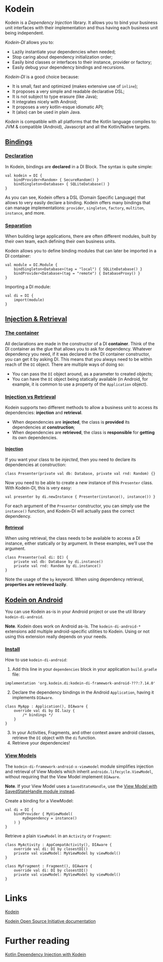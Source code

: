 # Kodein 
Kodein is a *Dependency Injection* library. It allows you to bind your business unit interfaces with their implementation and thus having each business unit being independent.

*Kodein-DI* allows you to:
- Lazily instantiate your dependencies when needed;
- Stop caring about dependency initialization order;
- Easily bind classes or interfaces to their instance, provider or factory;
- Easily debug your dependency bindings and recursions.

*Kodein-DI* is a good choice because:
- It is small, fast and optimized (makes extensive use of `inline`);
- It proposes a very simple and readable declarative DSL;
- It is not subject to type erasure (like Java);
- It integrates nicely with Android;
- It proposes a very kotlin-esque idiomatic API;
- It (also) can be used in plain Java.

*Kodein* is compatible with all platforms that the Kotlin language compiles to: JVM & compatible (Android), Javascript and all the Kotlin/Native targets.

## [Bindings](https://kosi-libs.org/kodein/7.14.0/getting-started.html#_bindings)

### [Declaration](https://kosi-libs.org/kodein/7.14.0/getting-started.html#_declaration)
In Kodein, bindings are **declared** in a DI Block. The syntax is quite simple:
```
val kodein = DI {
    bindProvider<Random> { SecureRandom() }
    bindSingleton<Database> { SQLiteDatabase() }
}
```
As you can see, Kodein offers a DSL (Domain Specific Language) that allows to very easily declare a binding. Kodein offers many bindings that can manage implementations: `provider`, `singleton`, `factory`, `multiton`, `instance`, and more.

### [Separation](https://kosi-libs.org/kodein/7.14.0/getting-started.html#_separation)
When building large applications, there are often different modules, built by their own team, each defining their own business units.

Kodein allows you to define binding modules that can later be imported in a DI container:
```
val module = DI.Module {
    bindSingleton<Database>(tag = "local") { SQLiteDatabase() }
    bindProvider<Database>(tag = "remote") { DatabaseProxy() }
}
```

Importing a DI module:
```
val di = DI {
    import(module)
}
```

## [Injection & Retrieval](https://kosi-libs.org/kodein/7.14.0/getting-started.html#_injection_retrieval)

### [The container](https://kosi-libs.org/kodein/7.14.0/getting-started.html#_the_container)
All declarations are made in the constructor of a DI **container**. Think of the DI container as the glue that allows you to ask for dependency. Whatever dependency you need, if it was declared in the DI container constructor, you can get it by asking DI. This means that you always need to be within reach of the `DI` object. There are multiple ways of doing so:
- You can pass the `DI` object around, as a parameter to created objects;
- You can have the `DI` object being statically available (in Android, for example, it is common to use a property of the `Application` object).

### [Injection vs Retrieval](https://kosi-libs.org/kodein/7.14.0/getting-started.html#_injection_vs_retrieval)
Kodein supports two different methods to allow a business unit to access its dependencies: **injection** and **retrieval**.
- When dependencies are **injected**, the class is **provided** its dependencies at **construction**;
- When dependencies are **retrieved**, the class is **responsible** for **getting** its own dependencies.

#### [Injection](https://kosi-libs.org/kodein/7.14.0/getting-started.html#_injection)
If you want your class to be *injected*, then you need to declare its dependencies at construction:
```
class Presenter(private val db: Database, private val rnd: Random) {}
```

Now you need to be able to create a new instance of this `Presenter` class. With Kodein-DI, this is very easy:
```
val presenter by di.newInstance { Presenter(instance(), instance()) }
```

For each argument of the `Presenter` constructor, you can simply use the `instance()` function, and Kodein-DI will actually pass the correct dependency.

#### [Retrieval](https://kosi-libs.org/kodein/7.14.0/getting-started.html#_retrieval)
When using retrieval, the class needs to be available to access a DI instance, either statically or by argument. In these examples, we’ll use the argument.
```
class Presenter(val di: DI) {
    private val db: Database by di.instance()
    private val rnd: Random by di.instance()
}
```

Note the usage of the `by` keyword. When using dependency retrieval, **properties are retrieved lazily**.

## [Kodein on Android](https://kosi-libs.org/kodein/7.14.0/framework/android.html)
You can use Kodein as-is in your Android project or use the util library `kodein-di-android`.

**Note**. Kodein does work on Android as-is. The `kodein-di-android-*` extensions add multiple android-specific utilities to Kodein.
Using or not using this extension really depends on your needs.

### [Install](https://kosi-libs.org/kodein/7.14.0/framework/android.html#install)
How to use `kodein-di-android`:
1. Add this line in your `dependencies` block in your application `build.gradle` file:
```
implementation 'org.kodein.di:kodein-di-framework-android-???:7.14.0'
```

2. Declare the dependency bindings in the Android `Application`, having it implements `DIAware`.
```
class MyApp : Application(), DIAware {
	override val di by DI.lazy { 
	    /* bindings */
	}
}
```

3. In your Activities, Fragments, and other context aware android classes, retrieve the `DI` object with the `di` function.
4. Retrieve your dependencies!

### [View Models](https://kosi-libs.org/kodein/7.14.0/framework/android.html#_view_models)

The `kodein-di-framework-android-x-viewmodel` module simplifies injection and retrieval of View Models which inherit `androidx.lifecycle.ViewModel`, without requiring that the View Model implement `DIAware`.

**Note**. If your View Model uses a `SavedStateHandle`, use the [View Model with SavedStateHandle module instead](https://kosi-libs.org/kodein/7.14.0/framework/android.html#view-models-saved-state-handle).

Create a binding for a ViewModel:
```
val di = DI {
    bindProvider { MyViewModel(
        myDependency = instance()
    ) }
}
```

Retrieve a plain `ViewModel` in an `Activity` or `Fragment`:
```
class MyActivity : AppCompatActivity(), DIAware {
    override val di: DI by closestDI()
    private val viewModel: MyViewModel by viewModel()
}

class MyFragment : Fragment(), DIAware {
    override val di: DI by closestDI()
    private val viewModel: MyViewModel by viewModel()
}
```

# Links
[Kodein](https://github.com/kosi-libs/Kodein)

[Kodein Open Source Initiative documentation](https://kosi-libs.org/kosi-libs/index.html)

# Further reading
[Kotlin Dependency Injection with Kodein](https://www.baeldung.com/kotlin/kodein-dependency-injection)
